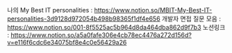 나의 My Best IT personalities : https://www.notion.so/MBIT-My-Best-IT-personalities-3d9128d972054b498b98365f1df4e656
개발자 면접 질문 모음 : https://www.notion.so/001-8f5525ac5b964d8da464dba862d9f7b3
노션링크 : https://www.notion.so/a5a0fafe306e4cb78ec4476a272d156d?v=e116f6cdc6e34075bf8e4c0e56429a26

